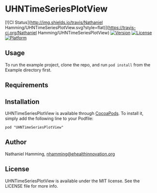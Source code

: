 # UHNTimeSeriesPlotView

[![CI Status](http://img.shields.io/travis/Nathaniel Hamming/UHNTimeSeriesPlotView.svg?style=flat)](https://travis-ci.org/Nathaniel Hamming/UHNTimeSeriesPlotView)
[![Version](https://img.shields.io/cocoapods/v/UHNTimeSeriesPlotView.svg?style=flat)](http://cocoadocs.org/docsets/UHNTimeSeriesPlotView)
[![License](https://img.shields.io/cocoapods/l/UHNTimeSeriesPlotView.svg?style=flat)](http://cocoadocs.org/docsets/UHNTimeSeriesPlotView)
[![Platform](https://img.shields.io/cocoapods/p/UHNTimeSeriesPlotView.svg?style=flat)](http://cocoadocs.org/docsets/UHNTimeSeriesPlotView)

## Usage

To run the example project, clone the repo, and run `pod install` from the Example directory first.

## Requirements

## Installation

UHNTimeSeriesPlotView is available through [CocoaPods](http://cocoapods.org). To install
it, simply add the following line to your Podfile:

    pod "UHNTimeSeriesPlotView"

## Author

Nathaniel Hamming, nhamming@ehealthinnovation.org

## License

UHNTimeSeriesPlotView is available under the MIT license. See the LICENSE file for more info.

